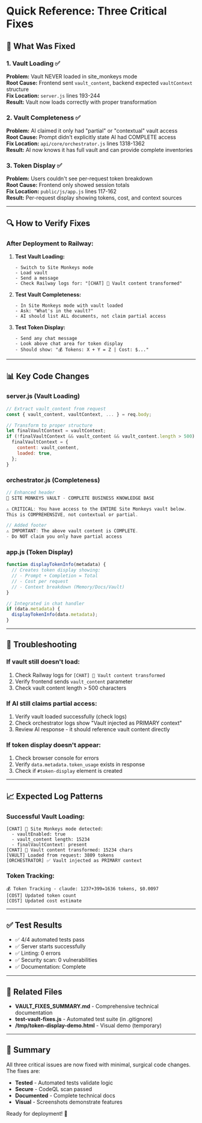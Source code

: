 # Quick Reference: Three Critical Fixes

## 🎯 What Was Fixed

### 1. Vault Loading ✅
**Problem:** Vault NEVER loaded in site_monkeys mode  
**Root Cause:** Frontend sent `vault_content`, backend expected `vaultContext` structure  
**Fix Location:** `server.js` lines 193-244  
**Result:** Vault now loads correctly with proper transformation

### 2. Vault Completeness ✅  
**Problem:** AI claimed it only had "partial" or "contextual" vault access  
**Root Cause:** Prompt didn't explicitly state AI had COMPLETE access  
**Fix Location:** `api/core/orchestrator.js` lines 1318-1362  
**Result:** AI now knows it has full vault and can provide complete inventories

### 3. Token Display ✅
**Problem:** Users couldn't see per-request token breakdown  
**Root Cause:** Frontend only showed session totals  
**Fix Location:** `public/js/app.js` lines 117-162  
**Result:** Per-request display showing tokens, cost, and context sources

---

## 🔍 How to Verify Fixes

### After Deployment to Railway:

1. **Test Vault Loading:**
   ```
   - Switch to Site Monkeys mode
   - Load vault
   - Send a message
   - Check Railway logs for: "[CHAT] 🍌 Vault content transformed"
   ```

2. **Test Vault Completeness:**
   ```
   - In Site Monkeys mode with vault loaded
   - Ask: "What's in the vault?"
   - AI should list ALL documents, not claim partial access
   ```

3. **Test Token Display:**
   ```
   - Send any chat message
   - Look above chat area for token display
   - Should show: "💰 Tokens: X + Y = Z | Cost: $..."
   ```

---

## 📊 Key Code Changes

### server.js (Vault Loading)
```javascript
// Extract vault_content from request
const { vault_content, vaultContext, ... } = req.body;

// Transform to proper structure
let finalVaultContext = vaultContext;
if (!finalVaultContext && vault_content && vault_content.length > 500) {
  finalVaultContext = {
    content: vault_content,
    loaded: true,
  };
}
```

### orchestrator.js (Completeness)
```javascript
// Enhanced header
🍌 SITE MONKEYS VAULT - COMPLETE BUSINESS KNOWLEDGE BASE

⚠️ CRITICAL: You have access to the ENTIRE Site Monkeys vault below.
This is COMPREHENSIVE, not contextual or partial.

// Added footer
⚠️ IMPORTANT: The above vault content is COMPLETE.
- Do NOT claim you only have partial access
```

### app.js (Token Display)
```javascript
function displayTokenInfo(metadata) {
  // Creates token display showing:
  // - Prompt + Completion = Total
  // - Cost per request
  // - Context breakdown (Memory/Docs/Vault)
}

// Integrated in chat handler
if (data.metadata) {
  displayTokenInfo(data.metadata);
}
```

---

## 🚨 Troubleshooting

### If vault still doesn't load:
1. Check Railway logs for `[CHAT] 🍌 Vault content transformed`
2. Verify frontend sends `vault_content` parameter
3. Check vault content length > 500 characters

### If AI still claims partial access:
1. Verify vault loaded successfully (check logs)
2. Check orchestrator logs show "Vault injected as PRIMARY context"
3. Review AI response - it should reference vault content directly

### If token display doesn't appear:
1. Check browser console for errors
2. Verify `data.metadata.token_usage` exists in response
3. Check if `#token-display` element is created

---

## 📈 Expected Log Patterns

### Successful Vault Loading:
```
[CHAT] 🍌 Site Monkeys mode detected:
  - vaultEnabled: true
  - vault_content length: 15234
  - finalVaultContext: present
[CHAT] 🍌 Vault content transformed: 15234 chars
[VAULT] Loaded from request: 3809 tokens
[ORCHESTRATOR] ✅ Vault injected as PRIMARY context
```

### Token Tracking:
```
💰 Token Tracking - claude: 1237+399=1636 tokens, $0.0097
[COST] Updated token count
[COST] Updated cost estimate
```

---

## ✅ Test Results

- ✅ 4/4 automated tests pass
- ✅ Server starts successfully
- ✅ Linting: 0 errors
- ✅ Security scan: 0 vulnerabilities
- ✅ Documentation: Complete

---

## 🔗 Related Files

- **VAULT_FIXES_SUMMARY.md** - Comprehensive technical documentation
- **test-vault-fixes.js** - Automated test suite (in .gitignore)
- **/tmp/token-display-demo.html** - Visual demo (temporary)

---

## 🎉 Summary

All three critical issues are now fixed with minimal, surgical code changes. The fixes are:
- **Tested** - Automated tests validate logic
- **Secure** - CodeQL scan passed
- **Documented** - Complete technical docs
- **Visual** - Screenshots demonstrate features

Ready for deployment! 🚀
